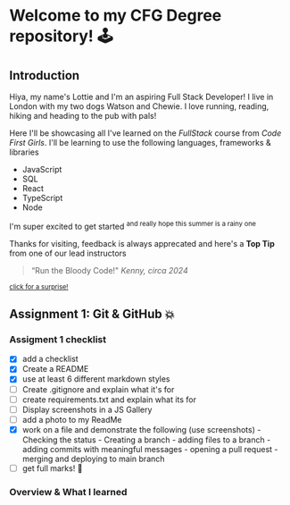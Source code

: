 
# Welcome to my CFG Degree repository! :joystick:

## Introduction
Hiya, my name's Lottie and I'm an aspiring Full Stack Developer! I live in London with my two dogs Watson and Chewie. I love running, reading, hiking and heading to the pub with pals! 

Here I'll be showcasing all I've learned on the *FullStack* course from _Code First Girls_. I'll be learning to use the following languages, frameworks & libraries 

* JavaScript 
* SQL
* React
* TypeScript
* Node

I'm super excited to get started <sup>and really hope this summer is a rainy one</sup>

Thanks for visiting, feedback is always apprecated and here's a **Top Tip** from one of our lead instructors

> “Run the Bloody Code!" _Kenny, circa 2024_

<sub>[click for a surprise!](https://cactusballs.github.io/Yeehonk/)</sub>

## Assignment 1: Git & GitHub :boom:

### Assigment 1 checklist 
- [x] add a checklist
- [x] Create a README
- [x] use at least 6 different markdown styles
- [ ] Create .gitignore and explain what it's for
- [ ] create requirements.txt and explain what its for 
- [ ] Display screenshots in a JS Gallery 
- [ ] add a photo to my ReadMe
- [x] work on a file and demonstrate the following (use screenshots)
      - Checking the status
      - Creating a branch
      - adding files to a branch
      - adding commits with meaningful messages
      - opening a pull request
      - merging and deploying to main branch 
- [ ] get full marks! :zany_face:

### Overview & What I learned
